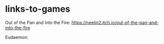 # links-to-games
Out of the Pan and Into the Fire:  https://neelin2.itch.io/out-of-the-pan-and-into-the-fire

Eudaemon:
